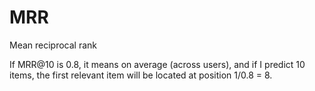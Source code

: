 # MRR

Mean reciprocal rank

If MRR@10 is 0.8, it means on average (across users), and if I predict 10 items, the first relevant item will be located at position 1/0.8 = 8.
